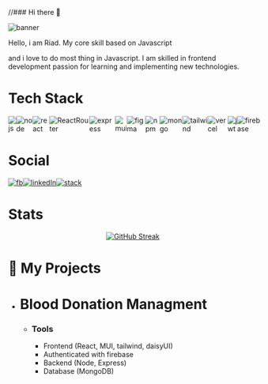 //### Hi there 👋

![banner](https://e1.pxfuel.com/desktop-wallpaper/1016/49/desktop-wallpaper-react-nodejs-express-mongodb-mern-stack.jpg)

<p>Hello, i am Riad. My core skill based on Javascript</p>
<p>and i love to do most thing in Javascript. I am skilled in frontend development passion for learning and implementing new technologies.</p>




# Tech Stack

<div style="display: flex; align-items: center;">
    <img src="https://camo.githubusercontent.com/06b0ed212bf5bae6c044ba0b4a708f97ca82a23e38b089dfc4f97ba239a35cc8/68747470733a2f2f696d672e736869656c64732e696f2f62616467652f6a6176617363726970742d2532333332333333302e7376673f7374796c653d666c61742d737175617265266c6f676f3d6a617661736372697074266c6f676f436f6c6f723d253233463744463145" alt="js" />
    <img src="https://camo.githubusercontent.com/42a32ecea43cd55fb22eff6bf7f57e81daa812a9af55207a31e5ae5634f4a5cf/68747470733a2f2f696d672e736869656c64732e696f2f62616467652f6e6f64652e6a732d3644413535463f7374796c653d666c61742d737175617265266c6f676f3d6e6f64652e6a73266c6f676f436f6c6f723d7768697465" alt="node" />
    <img src="https://camo.githubusercontent.com/bb8234ccdc6a848e502ae7a684390e40b58a11e5789058c36e78a6c72c86e2e8/68747470733a2f2f696d672e736869656c64732e696f2f62616467652f72656163742d2532333230323332612e7376673f7374796c653d666c61742d737175617265266c6f676f3d7265616374266c6f676f436f6c6f723d253233363144414642" alt="react" />
    <img src="https://camo.githubusercontent.com/104e5874758745e8d32b781ce55824824cf23e6d40d0d8043c74403b8dd17a68/68747470733a2f2f696d672e736869656c64732e696f2f62616467652f52656163745f526f757465722d4341343234353f7374796c653d666c61742d737175617265266c6f676f3d72656163742d726f75746572266c6f676f436f6c6f723d7768697465" alt="ReactRouter">
    <img src="https://camo.githubusercontent.com/9341d8e20d78285ed99ce797705652a7de09a5a791cbc391cdbf20c9274b773a/68747470733a2f2f696d672e736869656c64732e696f2f62616467652f657870726573732e6a732d2532333430346435392e7376673f7374796c653d666c61742d737175617265266c6f676f3d65787072657373266c6f676f436f6c6f723d253233363144414642" alt="express">
    <img src="https://camo.githubusercontent.com/bf82db65a691198d7d118729a17254e9621aa9f8dff2061e1663032c99d23ccc/68747470733a2f2f696d672e736869656c64732e696f2f62616467652f4d55492d2532333030383143422e7376673f7374796c653d666c61742d737175617265266c6f676f3d6d6174657269616c2d7569266c6f676f436f6c6f723d7768697465" alt="mui">
    <img src="https://camo.githubusercontent.com/4bd1d587cd5a0b22d1306761ce027d88039776f5d4fc3bd3bdcd9db4254100b5/68747470733a2f2f696d672e736869656c64732e696f2f62616467652f6669676d612d2532334632344531452e7376673f7374796c653d666c61742d737175617265266c6f676f3d6669676d61266c6f676f436f6c6f723d7768697465" alt="figma">
    <img src="https://camo.githubusercontent.com/d1260d6b78234711c28c89e0d157b03b306e43c6186e8997b1bf511d0a5dbde9/68747470733a2f2f696d672e736869656c64732e696f2f62616467652f4e504d2d2532333030303030302e7376673f7374796c653d666c61742d737175617265266c6f676f3d6e706d266c6f676f436f6c6f723d7768697465" alt="npm">
    <img src="https://camo.githubusercontent.com/0cc03f7f96938ab0493d1982c1f1d06c216147b80ed1bd8b34210a7b2cb04b2d/68747470733a2f2f696d672e736869656c64732e696f2f62616467652f4d6f6e676f44422d2532333465613934622e7376673f7374796c653d666c61742d737175617265266c6f676f3d6d6f6e676f6462266c6f676f436f6c6f723d7768697465" alt="mongo">
    <img src="https://camo.githubusercontent.com/3f40d252ab4a94f5cbd3aa36a538633f1ae64a75f9444d0e0fa2b5b07f5af6eb/68747470733a2f2f696d672e736869656c64732e696f2f62616467652f7461696c77696e646373732d2532333338423241432e7376673f7374796c653d666c61742d737175617265266c6f676f3d7461696c77696e642d637373266c6f676f436f6c6f723d7768697465" alt="tailwind">
    <img src="https://camo.githubusercontent.com/535765e4c28564462629a1139e91dd336d733c17149bd6b746f1aeb68eaa5635/68747470733a2f2f696d672e736869656c64732e696f2f62616467652f76657263656c2d2532333030303030302e7376673f7374796c653d666c61742d737175617265266c6f676f3d76657263656c266c6f676f436f6c6f723d7768697465" alt="vercel">
    <img src="https://camo.githubusercontent.com/11b6e2eea768195dca90f1d37bdb17a650e6d7f2b3d2bcbe7f8daa45162c2c74/68747470733a2f2f696d672e736869656c64732e696f2f62616467652f4a57542d626c61636b3f7374796c653d666c61742d737175617265266c6f676f3d4a534f4e253230776562253230746f6b656e73" alt="jwt">
    <img src="https://camo.githubusercontent.com/6076f8ce5914fef0c0bcd8d5f3a31175e60d3ef8d2ff956dc7a1f124409a8d54/68747470733a2f2f696d672e736869656c64732e696f2f62616467652f66697265626173652d2532333033394245352e7376673f7374796c653d666c61742d737175617265266c6f676f3d6669726562617365" alt="firebase">
</div>

# Social
<div style="display: flex; align-items: center;">
    <a href="https://www.facebook.com/riad.sarkar.92?mibextid=ZbWKwL"><img src="https://camo.githubusercontent.com/6507b6af1fa0c23a32321b4594fe0f353fc56a2e6721ea67a5f51cd830c85b61/68747470733a2f2f696d672e736869656c64732e696f2f62616467652f46616365626f6f6b2d2532333138373746322e7376673f6c6f676f3d46616365626f6f6b266c6f676f436f6c6f723d7768697465" alt="fb"></a>
    <a href="https://www.linkedin.com/in/riad-sarkar-frontend-dev/"><img src="https://camo.githubusercontent.com/f17ba9730c27e5f1230325b94c8b68bbf3115d32650866f6e3d0ade68201beea/68747470733a2f2f696d672e736869656c64732e696f2f62616467652f4c696e6b6564496e2d2532333030373742352e7376673f6c6f676f3d6c696e6b6564696e266c6f676f436f6c6f723d7768697465" alt="linkedIn"></a>
    <a href="https://stackoverflow.com/users/23045824/riad-sarkar"><img src="https://camo.githubusercontent.com/7ebc5a2448e32119a01bdae64290fcf67ee83b9f2427894ca50888d342d5dd77/68747470733a2f2f696d672e736869656c64732e696f2f62616467652f2d537461636b6f766572666c6f772d4645374131363f6c6f676f3d737461636b2d6f766572666c6f77266c6f676f436f6c6f723d7768697465" alt="stack"></a>
</div>

# Stats
<p align="center">
    <a href="https://git.io/streak-stats">
        <img src="https://github-readme-streak-stats.herokuapp.com?user=riadsarkar45&theme=transparent&exclude_days=Sun%2CFri" alt="GitHub Streak" />
    </a>
</p>

# 🔭 My Projects

- # Blood Donation Managment
    - ### Tools
        - Frontend (React, MUI, tailwind, daisyUI)
        - Authenticated with firebase
        - Backend (Node, Express)
        - Database (MongoDB)
<!--
**riadsarkar45/riadsarkar45** is a ✨ _special_ ✨ repository because its `README.md` (this file) appears on your GitHub profile.

Here are some ideas to get you started:

- 🔭 I’m currently working on ...
- 🌱 I’m currently learning ...
- 👯 I’m looking to collaborate on ...
- 🤔 I’m looking for help with ...
- 💬 Ask me about ...
- 📫 How to reach me: ...
- 😄 Pronouns: ...
- ⚡ Fun fact: ...
-->
